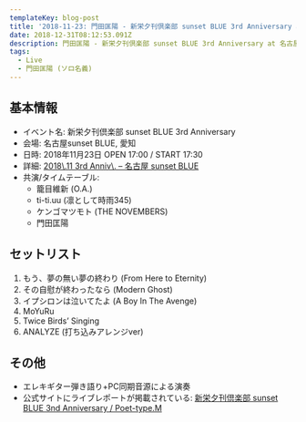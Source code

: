```yaml
---
templateKey: blog-post
title: '2018-11-23: 門田匡陽 - 新栄夕刊倶楽部 sunset BLUE 3rd Anniversary at 名古屋sunset BLUE'
date: 2018-12-31T08:12:53.091Z
description: 門田匡陽 - 新栄夕刊倶楽部 sunset BLUE 3rd Anniversary at 名古屋sunset BLUE
tags:
  - Live
  - 門田匡陽 (ソロ名義)
---
```

## 基本情報

* イベント名: 新栄夕刊倶楽部 sunset BLUE 3rd Anniversary
* 会場: 名古屋sunset BLUE, 愛知
* 日時: 2018年11月23日 OPEN 17:00 / START 17:30
* 詳細: [2018\\.11 3rd Anniv\\. – 名古屋 sunset BLUE](http://sunset-blue-nagoya.com/?page_id=1708)
* 共演/タイムテーブル:
  * 籠目維新 (O.A.)
  * ti-ti.uu (凛として時雨345)
  * ケンゴマツモト (THE NOVEMBERS)
  * 門田匡陽

## セットリスト

1. もう、夢の無い夢の終わり (From Here to Eternity)
1. その自慰が終わったなら (Modern Ghost)
1. イプシロンは泣いてたよ (A Boy In The Avenge)
1. MoYuRu
1. Twice Birds’ Singing
1. ANALYZE (打ち込みアレンジver)

## その他

- エレキギター弾き語り+PC同期音源による演奏
- 公式サイトにライブレポートが掲載されている: [新栄夕刊倶楽部 sunset BLUE 3nd Anniversary / Poet\-type\.M](https://ptm-net.com/report/2018/11/26/4839)
